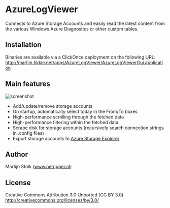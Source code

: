 # AzureLogViewer

Connects to Azure Storage Accounts and easily read the latest content from the various Windows Azure Diagnostics or other custom tables.

## Installation

Binaries are available via a ClickOnce deployment on the following URL:
http://martijn.tikkie.net/apps/AzureLogViewer/AzureLogViewerGui.application

## Main features

![screenshot](http://content.screencast.com/users/Martijn_Stolk/folders/Jing/media/edf9f537-d46b-4afa-83f2-c508182e1d9c/2013-11-06_2303.png)

* Add/update/remove storage accounts
* On startup, automatically select today in the From/To boxes
* High-performance scrolling through the fetched data
* High-performance filtering within the fetched data
* Scrape disk for storage accounts (recursively search connection strings in .config files)
* Export storage accounts to [Azure Storage Explorer](http://azurestorageexplorer.codeplex.com/)

## Author

Martijn Stolk (www.netripper.nl)

## License

Creative Commons Attribution 3.0 Unported (CC BY 3.0)
http://creativecommons.org/licenses/by/3.0/


